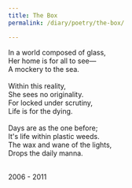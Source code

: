 ```yaml
---
title: The Box
permalink: /diary/poetry/the-box/

---
```

<div class="poetry">

In a world composed of glass,<br/>
Her home is for all to see—<br/>
A mockery to the sea.<br/>
<br/>
Within this reality,<br/>
She sees no originality.<br/>
For locked under scrutiny,<br/>
Life is for the dying.<br/>
<br/>
Days are as the one before;<br/>
It's life within plastic weeds.<br/>
The wax and wane of the lights,<br/>
Drops the daily manna.<br/>
<br/>

<div class="poetry_date">2006 - 2011</div>


</div>
